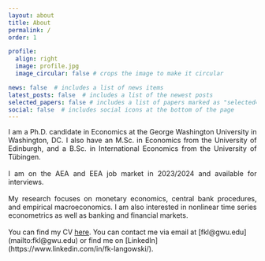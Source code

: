 ```yaml
---
layout: about
title: About
permalink: /
order: 1

profile:
  align: right
  image: profile.jpg
  image_circular: false # crops the image to make it circular

news: false  # includes a list of news items
latest_posts: false  # includes a list of the newest posts
selected_papers: false # includes a list of papers marked as "selected={true}"
social: false  # includes social icons at the bottom of the page
---
```


<div style="text-align: justify"> I am a Ph.D. candidate in Economics at the George Washington University in Washington, DC. I also have an M.Sc. in Economics from the University of Edinburgh, and a B.Sc. in International Economics from the University of Tübingen. 
<br><br>
I am on the AEA and EEA job market in 2023/2024 and available for interviews. 
<br><br>
My research focuses on monetary economics, central bank procedures, and empirical macroeconomics. I am also interested in nonlinear time series econometrics as well as banking and financial markets.</div>
<br>
You can find my CV <a href="/assets/pdf/fk-langowski_cv.pdf" target="_blank">here</a>. You can contact me via email at [fkl@gwu.edu](mailto:fkl@gwu.edu) or find me on [LinkedIn](https://www.linkedin.com/in/fk-langowski/).